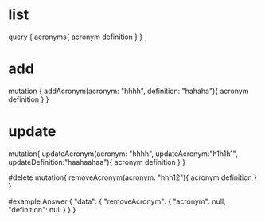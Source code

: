 # list
query {
  acronyms{
    acronym
    definition
  }
}
# add
mutation {
  addAcronym(acronym: "hhhh", definition: "hahaha"){
    acronym
    definition
  }
}
# update
mutation{
  updateAcronym(acronym: "hhhh", updateAcronym:"h1h1h1", updateDefinition:"haahaahaa"){
    acronym
    definition
  }
}

#delete
mutation{
  removeAcronym(acronym: "hhh12"){
    acronym
    definition
  }
}

#example Answer
{
  "data": {
    "removeAcronym": {
      "acronym": null,
      "definition": null
    }
  }
}
